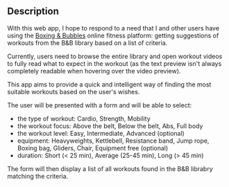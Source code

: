 ## Description

With this web app, I hope to respond to a need that I and other users have using the [Boxing & Bubbles](https://christadipaolo.com/) online fitness platform: getting suggestions of workouts from the B&B library based on a list of criteria.

Currently, users need to browse the entire library and open workout videos to fully read what to expect in the workout (as the text preview isn't always completely readable when hovering over the video preview).

This app aims to provide a quick and intelligent way of finding the most suitable workouts based on the user's wishes.

The user will be presented with a form and will be able to select:

- the type of workout: Cardio, Strength, Mobility
- the workout focus: Above the belt, Below the belt, Abs, Full body
- the workout level: Easy, Intermediate, Advanced (optional)
- equipment: Heavyweights, Kettlebell, Resistance band, Jump rope, Boxing bag, Gliders, Chair, Equipment free (optional)
- duration: Short (< 25 min), Average (25-45 min), Long (> 45 min)

The form will then display a list of all workouts found in the B&B librabry matching the criteria.
